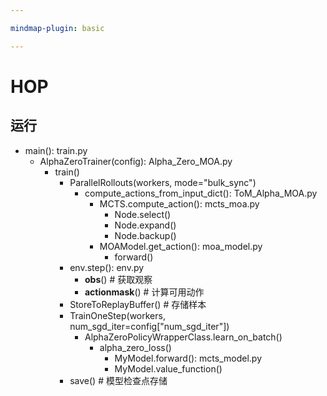 ```yaml
---

mindmap-plugin: basic

---
```


# HOP

## 运行
- main(): train.py
    - AlphaZeroTrainer(config): Alpha_Zero_MOA.py
        - train()
            - ParallelRollouts(workers, mode="bulk_sync")
                - compute_actions_from_input_dict(): ToM_Alpha_MOA.py
                    - MCTS.compute_action(): mcts_moa.py
                        - Node.select()
                        - Node.expand()
                        - Node.backup()
                    - MOAModel.get_action(): moa_model.py
                        - forward()
            - env.step(): env.py
                - __obs__()  # 获取观察
                - __actionmask__()  # 计算可用动作
            - StoreToReplayBuffer()  # 存储样本
            - TrainOneStep(workers, num_sgd_iter=config["num_sgd_iter"])
                - AlphaZeroPolicyWrapperClass.learn_on_batch()
                    - alpha_zero_loss()
                        - MyModel.forward(): mcts_model.py
                        - MyModel.value_function()
            - save()  # 模型检查点存储
